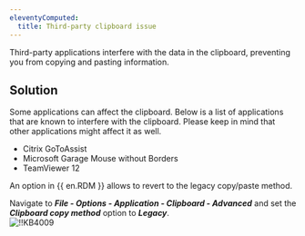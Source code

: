 ```yaml
---
eleventyComputed:
  title: Third-party clipboard issue
---
```

Third-party applications interfere with the data in the clipboard, preventing you from copying and pasting information.
## Solution
Some applications can affect the clipboard. Below is a list of applications that are known to interfere with the clipboard. Please keep in mind that other applications might affect it as well.  

* Citrix GoToAssist
* Microsoft Garage Mouse without Borders
* TeamViewer 12  

An option in {{ en.RDM }} allows to revert to the legacy copy/paste method.  

Navigate to ***File - Options - Application - Clipboard - Advanced*** and set the ***Clipboard copy method*** option to ***Legacy***.  
![!!KB4009](https://webdevolutions.azureedge.net/docs/en/kb/KB4009.png)
